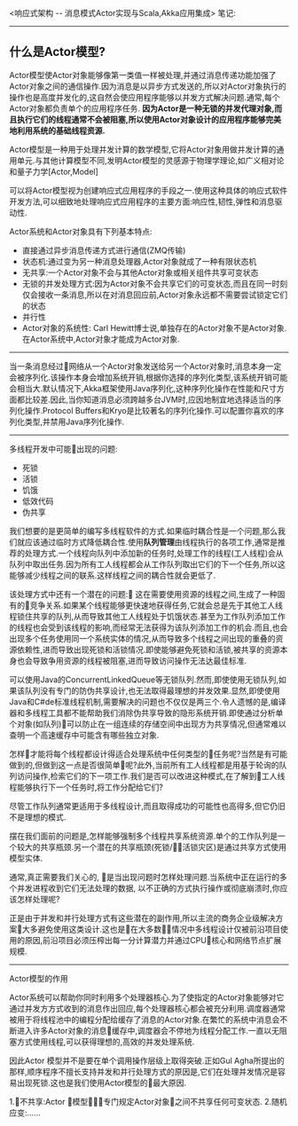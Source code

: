 <响应式架构 -- 消息模式Actor实现与Scala,Akka应用集成>
笔记:

--------------
## 什么是Actor模型?

Actor模型使Actor对象能够像第一类值一样被处理,并通过消息传递功能加强了Actor对象之间的通信操作.因为消息是以异步方式发送的,所以对Actor对象执行的操作也是高度并发化的,这自然会使应用程序能够以并发方式解决问题.通常,每个Actor对象都负责单个的应用程序任务.
**因为Actor是一种无锁的并发代理对象,而且执行它们的线程通常不会被阻塞,所以使用Actor对象设计的应用程序能够完美地利用系统的基础线程资源.**


Actor模型是一种用于处理并发计算的数学模型,它将Actor对象用做并发计算的通用单元.与其他计算模型不同,发明Actor模型的灵感源于物理学理论,如广义相对论和量子力学[Actor,Model]

可以将Actor模型视为创建响应式应用程序的手段之一.使用这种具体的响应式软件开发方法,可以细致地处理响应式应用程序的主要方面:响应性,韧性,弹性和消息驱动性.

Actor系统和Actor对象具有下列基本特点:

- 直接通过异步消息传递方式进行通信(ZMQ传输)
- 状态机:通过变为另一种消息处理器,Actor对象就成了一种有限状态机
- 无共享:一个Actor对象不会与其他Actor对象或相关组件共享可变状态
- 无锁的并发处理方式:因为Actor对象不会共享它们的可变状态,而且在同一时刻仅会接收一条消息,所以在对消息回应前,Actor对象永远都不需要尝试锁定它们的状态
- 并行性
- Actor对象的系统性: Carl Hewitt博士说,单独存在的Actor对象不是Actor对象.在Actor系统中,Actor对象才能成为Actor对象.


-----------

当一条消息经过网络从一个Actor对象发送给另一个Actor对象时,消息本身一定会被序列化.该操作本身会增加系统开销,根据你选择的序列化类型,该系统开销可能会相当大.默认情况下,Akka框架使用Java序列化,这种序列化操作在性能和尺寸方面都比较差.因此,当你知道消息必须跨越多台JVM时,应因地制宜地选择适当的序列化操作.Protocol Buffers和Kryo是比较著名的序列化操作.可以配置你喜欢的序列化类型,并禁用Java序列化操作.

--------------
多线程开发中可能出现的问题:

- 死锁
- 活锁
- 饥饿
- 低效代码
- 伪共享


我们想要的是更简单的编写多线程软件的方式.如果临时耦合性是一个问题,那么我们就应该通过临时方式降低耦合性.使用**队列管理**由线程执行的各项工作,通常是推荐的处理方式.一个线程向队列中添加新的任务时,处理工作的线程(工人线程)会从队列中取出任务.因为所有工人线程都会从工作队列取出它们的下一个任务,所以这能够减少线程之间的联系.这样线程之间的耦合性就会更低了.

该处理方式中还有一个潜在的问题: 这在需要使用资源的线程之间,生成了一种固有的竞争关系.如果某个线程能够更快速地获得任务,它就会总是先于其他工人线程锁住共享的队列,从而导致其他工人线程处于饥饿状态.甚至为工作队列添加工作的线程也会受到该线程的影响,而经常无法获得为该队列添加工作的机会.而且,也会出现多个任务使用同一个系统实体的情况,从而导致多个线程之间出现的重叠的资源依赖性,进而导致出现死锁和活锁情况.即使能够避免死锁和活锁,被共享的资源本身也会导致争用资源的线程被阻塞,进而导致访问操作无法达最佳标准.

可以使用Java的ConcurrentLinkedQueue等无锁队列.然而,即使使用无锁队列,如果该队列没有专门的防伪共享设计,也无法取得最理想的并发效果.显然,即使使用Java和C#de标准线程机制,需要解决的问题也不仅仅是两三个.令人遗憾的是,编译器和多线程工具都不能帮助我们消除伪共享导致的隐形系统开销.即使通过分析单个对象(如队列)可以防止在一组连续的存储空间中出现方为共享情况,但通常难以查明一个高速缓存中可能含有哪些独立对象.

怎样才能将每个线程都设计得适合处理系统中任何类型的任务呢?当然是有可能做到的,但做到这一点是否很简单呢?此外,当前所有工人线程都是用基于轮询的队列访问操作,检索它们的下一项工作.我们是否可以改进这种模式,在了解到工人线程能够执行下一个任务时,将工作分配给它们?

尽管工作队列通常更适用于多线程设计,而且取得成功的可能性也高得多,但它仍旧不是理想的模式.

摆在我们面前的问题是,怎样能够强制多个线程共享系统资源.单个的工作队列是一个较大的共享瓶颈.另一个潜在的共享瓶颈(死锁/活锁灾区)是通过共享方式使用模型实体.

通常,真正需要我们关心的, 是当出现问题时怎样处理问题.当系统中正在运行的多个并发进程收到它们无法处理的数据, 以不正确的方式执行操作或彻底崩溃时,你应该怎样处理呢?

正是由于并发和并行处理方式有这些潜在的副作用,所以主流的商务企业级解决方案大多避免使用这类设计.这也是在大多数情况中多线程设计仅被前沿项目使用的原因,前沿项目必须压榨出每一分计算潜力并通过CPU核心和网络节点扩展规模.

----------------
Actor模型的作用

Actor系统可以帮助你同时利用多个处理器核心.为了使指定的Actor对象能够对它通过并发方方式收到的消息作出回应,每个处理器核心都会被充分利用.调度器通常被用于将线程池中的编程分配给缓存了消息的Actor对象.在繁忙的系统中消息会不断进入许多Actor对象的消息缓存中,调度器会不停地为线程分配工作.一直以无阻塞方式使用线程,可以获得理想的,高效的并发处理系统.


因此Actor 模型并不是要在单个调用操作层级上取得突破.正如Gul
 Agha所提出的那样,顺序程序不擅长支持并发和并行处理方式的原因是,它们在处理并发情况是容易出现死锁.这也是我们使用Actor模型的最大原因.

 1.不共享:Actor 模型专门规定Actor对象之间不共享任何可变状态.
 2.随机应变:......


 




